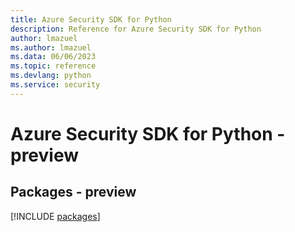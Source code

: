 ```yaml
---
title: Azure Security SDK for Python
description: Reference for Azure Security SDK for Python
author: lmazuel
ms.author: lmazuel
ms.data: 06/06/2023
ms.topic: reference
ms.devlang: python
ms.service: security
---
```

# Azure Security SDK for Python - preview
## Packages - preview
[!INCLUDE [packages](security-index.md)]